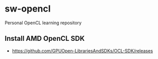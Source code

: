 # sw-opencl
Personal OpenCL learning repository

## Install AMD OpenCL SDK

* https://github.com/GPUOpen-LibrariesAndSDKs/OCL-SDK/releases